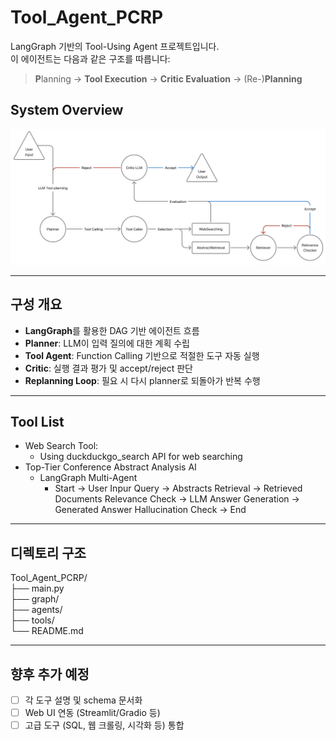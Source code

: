 # Tool_Agent_PCRP

LangGraph 기반의 Tool-Using Agent 프로젝트입니다.  
이 에이전트는 다음과 같은 구조를 따릅니다:

> **P**lanning → **Tool Execution** → **Critic Evaluation** → (Re-)**Planning**
## System Overview

![System Overview](SystemOverview.png)

---

## 구성 개요

- **LangGraph**를 활용한 DAG 기반 에이전트 흐름
- **Planner**: LLM이 입력 질의에 대한 계획 수립
- **Tool Agent**: Function Calling 기반으로 적절한 도구 자동 실행
- **Critic**: 실행 결과 평가 및 accept/reject 판단
- **Replanning Loop**: 필요 시 다시 planner로 되돌아가 반복 수행

---

## Tool List

- Web Search Tool:
    - Using duckduckgo_search API for web searching
- Top-Tier Conference Abstract Analysis AI
    - LangGraph Multi-Agent
        - Start → User Inpur Query → Abstracts Retrieval → Retrieved Documents Relevance Check → LLM Answer Generation → Generated Answer Hallucination Check → End 


---

## 디렉토리 구조
Tool_Agent_PCRP/  
├── main.py  
├── graph/  
├── agents/  
├── tools/  
└── README.md  

---

## 향후 추가 예정

- [ ] 각 도구 설명 및 schema 문서화
- [ ] Web UI 연동 (Streamlit/Gradio 등)
- [ ] 고급 도구 (SQL, 웹 크롤링, 시각화 등) 통합
